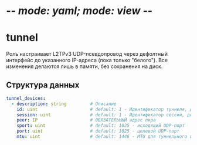 # -*- mode: yaml; mode: view -*-
# tunnel

Роль настраивает L2TPv3 UDP-псевдопровод через дефолтный интерфейс до указанного IP-адреса (пока только "белого").
Все изменения делаются лишь в памяти, без сохранения на диск.

## Структура данных

```yaml
tunnel_devices:
  - description: string         # Описание
    id: uint                    # default: 1 - Идентификатор туннеля, должен совпадать с другой стороной, >0
    session: uint               # default: 1 - Идентификатор сессий, должен совпадать, создаёт интерфейс l2tpeth<NUM>, >0
    peer: IP                    # ОБЯЗАТЕЛЬНЫЙ адрес пира
    sport: uint                 # default: 1025 - исходящий UDP-порт
    port: uint                  # default: 1025 - целевой UDP-порт
    mtu: uint                   # default: 1446 - MTU для туннельного интерфейса
```
